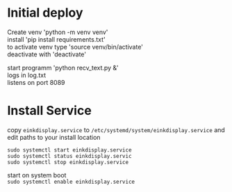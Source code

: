# Initial deploy #
Create venv 'python -m venv venv'  
install 'pip install requirements.txt'  
to activate venv type 'source venv/bin/activate'  
deactivate with 'deactivate'  

start programm 'python recv_text.py &'  
logs in log.txt  
listens on port 8089  

# Install Service #
copy `einkdisplay.service` to `/etc/systemd/system/einkdisplay.service` and edit paths to your install location

`sudo systemctl start einkdisplay.service`  
`sudo systemctl status einkdisplay.servic`  
`sudo systemctl stop einkdisplay.service`  

start on system boot  
`sudo systemctl enable einkdisplay.service`  

